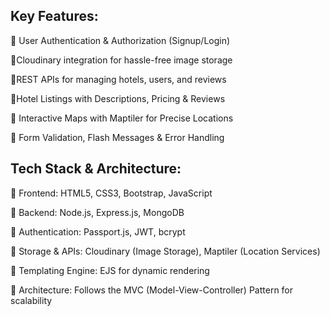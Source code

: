 ## Key Features:
🔹 User Authentication & Authorization (Signup/Login)

🔹Cloudinary integration for hassle-free image storage

🔹REST APIs for managing hotels, users, and reviews

🔹Hotel Listings with Descriptions, Pricing & Reviews

🔹 Interactive Maps with Maptiler for Precise Locations

🔹 Form Validation, Flash Messages & Error Handling
## Tech Stack & Architecture:
 🔹 Frontend: HTML5, CSS3, Bootstrap, JavaScript
 
 🔹 Backend: Node.js, Express.js, MongoDB
 
 🔹 Authentication: Passport.js, JWT, bcrypt
 
 🔹 Storage & APIs: Cloudinary (Image Storage), Maptiler (Location Services)
 
 🔹 Templating Engine: EJS for dynamic rendering
 
 🔹 Architecture: Follows the MVC (Model-View-Controller) Pattern for scalability
